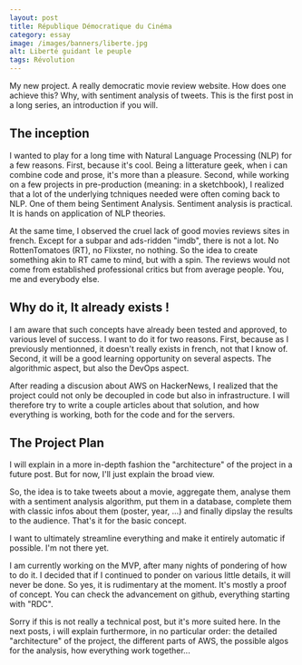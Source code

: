 ```yaml
---
layout: post
title: République Démocratique du Cinéma
category: essay
image: /images/banners/liberte.jpg
alt: Liberté guidant le peuple
tags: Révolution
---
```


My new project. A really democratic movie review website. How does one achieve this? Why, with sentiment analysis of tweets. This is the first post in a long series, an introduction if you will.

## The inception

I wanted to play for a long time with Natural Language Processing (NLP) for a few reasons. First, because it's cool. Being a litterature geek, when i can combine code and prose, it's more than a pleasure. Second, while working on a few projects in pre-production (meaning: in a sketchbook), I realized that a lot of the underlying tchniques needed were often coming back to NLP. One of them being Sentiment Analysis. Sentiment analysis is practical. It is hands on application of NLP theories.

At the same time, I observed the cruel lack of good movies reviews sites in french. Except for a subpar and ads-ridden "imdb", there is not a lot. No RottenTomatoes (RT), no Flixster, no nothing.
So the idea to create something akin to RT came to mind, but with a spin. The reviews would not come from established professional critics but from average people. You, me and everybody else.

## Why do it, It already exists !

I am aware that such concepts have already been tested and approved, to various level of success. I want to do it for two reasons. First, because as I previously mentionned, it doesn't really exists in french, not that I know of.
Second, it will be a good learning opportunity on several aspects. The algorithmic aspect, but also the DevOps aspect.

After reading a discusion about AWS on HackerNews, I realized that the project could not only be decoupled in code but also in infrastructure. I will therefore try to write a couple articles about that solution, and how everything is working, both for the code and for the servers.

## The Project Plan
I will explain in a more in-depth fashion the "architecture" of the project in a future post. But for now, I'll just explain the broad view.

So, the idea is to take tweets about a movie, aggregate them, analyse them with a sentiment analysis algorithm, put them in a database, complete them with classic infos about them (poster, year, ...) and finally dipslay the results to the audience. That's it for the basic concept.

I want to ultimately streamline everything and make it entirely automatic if possible. I'm not there yet.

I am currently working on the MVP, after many nights of pondering of how to do it. I decided that if I continued to ponder on various little details, it will never be done. So yes, it is rudimentary at the moment. It's mostly a proof of concept.
You can check the advancement on github, everything starting with "RDC".

Sorry if this is not really a technical post, but it's more suited here.
In the next posts, i will explain furthermore, in no particular order: the detailed "architecture" of the project, the different parts of AWS, the possible algos for the analysis, how everything work together...